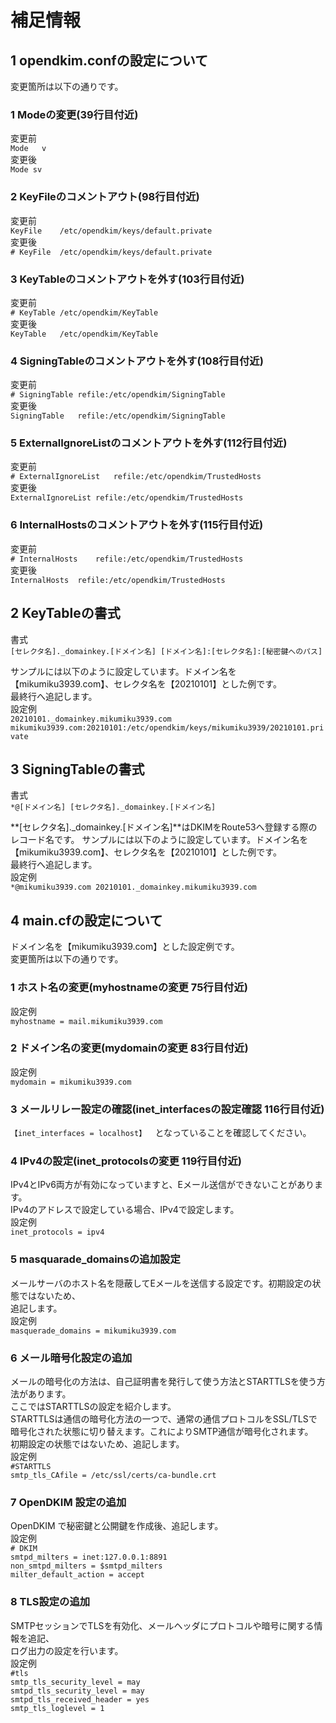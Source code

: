 # 補足情報<br>
## 1 opendkim.confの設定について
変更箇所は以下の通りです。<br>
### 1 Modeの変更(39行目付近)
変更前<br>
`Mode	v`<br>
変更後<br>
`Mode sv`<br>

### 2 KeyFileのコメントアウト(98行目付近)
変更前<br>
`KeyFile	/etc/opendkim/keys/default.private  `<br>
変更後<br>
`# KeyFile	/etc/opendkim/keys/default.private  `<br>

### 3 KeyTableのコメントアウトを外す(103行目付近)
変更前<br>
`# KeyTable	/etc/opendkim/KeyTable  `<br>
変更後<br>
`KeyTable	/etc/opendkim/KeyTable  `<br>

### 4 SigningTableのコメントアウトを外す(108行目付近)
変更前<br>
`# SigningTable	refile:/etc/opendkim/SigningTable  `<br>
変更後<br>
`SigningTable	refile:/etc/opendkim/SigningTable  `<br>

### 5 ExternalIgnoreListのコメントアウトを外す(112行目付近)
変更前<br>
`# ExternalIgnoreList	refile:/etc/opendkim/TrustedHosts  `<br>
変更後<br>
`ExternalIgnoreList	refile:/etc/opendkim/TrustedHosts  `<br>

### 6 InternalHostsのコメントアウトを外す(115行目付近)
変更前<br>
`# InternalHosts	refile:/etc/opendkim/TrustedHosts  `<br>
変更後<br>
`InternalHosts	refile:/etc/opendkim/TrustedHosts  `<br>

## 2 KeyTableの書式
書式<br>
`[セレクタ名]._domainkey.[ドメイン名] [ドメイン名]:[セレクタ名]:[秘密鍵へのパス]  `<br>

サンプルには以下のように設定しています。ドメイン名を【mikumiku3939.com】、セレクタ名を【20210101】とした例です。<br>
最終行へ追記します。<br>
設定例<br>
`20210101._domainkey.mikumiku3939.com mikumiku3939.com:20210101:/etc/opendkim/keys/mikumiku3939/20210101.private  `<br>

## 3 SigningTableの書式
書式<br>
`*@[ドメイン名] [セレクタ名]._domainkey.[ドメイン名]  `<br>

**[セレクタ名]._domainkey.[ドメイン名]**はDKIMをRoute53へ登録する際のレコード名です。
サンプルには以下のように設定しています。ドメイン名を【mikumiku3939.com】、セレクタ名を【20210101】とした例です。<br>
最終行へ追記します。<br>
設定例<br>
`*@mikumiku3939.com 20210101._domainkey.mikumiku3939.com  `<br>

## 4 main.cfの設定について
ドメイン名を【mikumiku3939.com】とした設定例です。<br>
変更箇所は以下の通りです。<br>
### 1 ホスト名の変更(myhostnameの変更 75行目付近)
設定例<br>
`myhostname = mail.mikumiku3939.com  `<br>

### 2 ドメイン名の変更(mydomainの変更 83行目付近)
設定例<br>
`mydomain = mikumiku3939.com  `<br>

### 3 メールリレー設定の確認(inet_interfacesの設定確認 116行目付近)
`【inet_interfaces = localhost】  `となっていることを確認してください。<br>

### 4 IPv4の設定(inet_protocolsの変更 119行目付近)
IPv4とIPv6両方が有効になっていますと、Eメール送信ができないことがあります。<br>
IPv4のアドレスで設定している場合、IPv4で設定します。<br>
設定例<br>
`inet_protocols = ipv4  `<br>

### 5 masquarade_domainsの追加設定
メールサーバのホスト名を隠蔽してEメールを送信する設定です。初期設定の状態ではないため、<br>
追記します。<br>
設定例<br>
`masquerade_domains = mikumiku3939.com  `<br>

### 6 メール暗号化設定の追加
メールの暗号化の方法は、自己証明書を発行して使う方法とSTARTTLSを使う方法があります。<br>
ここではSTARTTLSの設定を紹介します。<br>
STARTTLSは通信の暗号化方法の一つで、通常の通信プロトコルをSSL/TLSで暗号化された状態に切り替えます。これによりSMTP通信が暗号化されます。<br>
初期設定の状態ではないため、追記します。<br>
設定例<br>
`#STARTTLS`<br>
`smtp_tls_CAfile = /etc/ssl/certs/ca-bundle.crt`<br>

### 7 OpenDKIM 設定の追加
OpenDKIM で秘密鍵と公開鍵を作成後、追記します。<br>
設定例<br>
`# DKIM`<br>
`smtpd_milters = inet:127.0.0.1:8891`<br>
`non_smtpd_milters = $smtpd_milters`<br>
`milter_default_action = accept`<br>

### 8 TLS設定の追加
SMTPセッションでTLSを有効化、メールヘッダにプロトコルや暗号に関する情報を追記、<br>
ログ出力の設定を行います。<br>
設定例<br>
  `#tls`<br>
  `smtp_tls_security_level = may`<br>
  `smtpd_tls_security_level = may`<br>
  `smtpd_tls_received_header = yes`<br>
  `smtp_tls_loglevel = 1`<br>
